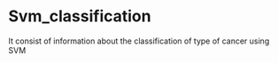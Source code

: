 # Svm_classification
It consist of information about the classification of type of cancer using SVM
